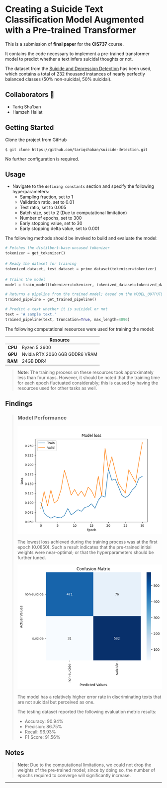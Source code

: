 Creating a Suicide Text Classification Model Augmented with a Pre-trained Transformer
==============================
This is a submission of **final paper** for the **CIS737** course.

It contains the code necessary to implement a pre-trained transformer model to predict whether a text infers suicidal
thoughts or not.

The dataset from the [Suicide and Depression Detection](https://www.kaggle.com/datasets/nikhileswarkomati/suicide-watch)
has been used, which contains a total of 232 thousand instances of nearly perfectly balanced classes (50% non-suicidal,
50% suicidal).


Collaborators 🥇
------------

* Tariq Sha'ban
* Hamzeh Hailat

Getting Started
------------
Clone the project from GitHub

`$ git clone https://github.com/tariqshaban/suicide-detection.git`

No further configuration is required.


Usage
------------

* Navigate to the `defining constants` section and specify the following hyperparameters:
    * Sampling fraction, set to 1
    * Validation ratio, set to 0.01
    * Test ratio, set to 0.005
    * Batch size, set to 2 (Due to computational limitation)
    * Number of epochs, set to 300
    * Early stopping value, set to 30
    * Early stopping delta value, set to 0.001

The following methods should be invoked to build and evaluate the model:

``` python
# Fetches the distilbert-base-uncased tokenizer
tokenizer = get_tokenizer()

# Ready the dataset for training
tokenized_dataset, test_dataset = prime_dataset(tokenizer=tokenizer)

# Trains the model
model = train_model(tokenizer=tokenizer, tokenized_dataset=tokenized_dataset, test_dataset=test_dataset)
```

``` python
# Returns a pipeline from the trained model; based on the MODEL_OUTPUTD.
trained_pipeline = get_trained_pipeline()
```

``` python
# Predict a text whether it is suicidal or not
text = 'A sample text.'
trained_pipeline(text, truncation=True, max_length=4096)
```

The following computational resources were used for training the model:

|         | Resource                       |
|:-------:|--------------------------------|
| **CPU** | Ryzen 5 3600                   |
| **GPU** | Nvidia RTX 2060 6GB GDDR6 VRAM |
| **RAM** | 24GB DDR4                      |

> **Note**: The training process on these resources took approximately less than four days. However, it should be noted
> that the training time for each epoch fluctuated considerably; this is caused by having the resources used for other
> tasks as well.

Findings
------------

> ### Model Performance
>
> ![loss_history.png](assets/output/images/loss_history.png)
>
> The lowest loss achieved during the training process was at the first epoch (0.0850). Such a result indicates that the
> pre-trained initial weights were near-optimal; or that the hyperparameters should be further tuned.
>
> ![confusion_matrix.png](assets/output/images/confusion_matrix.png)
>
> The model has a relatively higher error rate in discriminating texts that are not suicidal but perceived as one.
>
> The testing dataset reported the following evaluation metric results:
> * Accuracy: 90.94%
> * Precision: 86.75%
> * Recall: 96.93%
> * F1 Score: 91.56%

Notes
------------

> **Note**: Due to the computational limitations, we could not drop the weights of the pre-trained model; since by doing
> so, the number of epochs required to converge will significantly increase.

--------